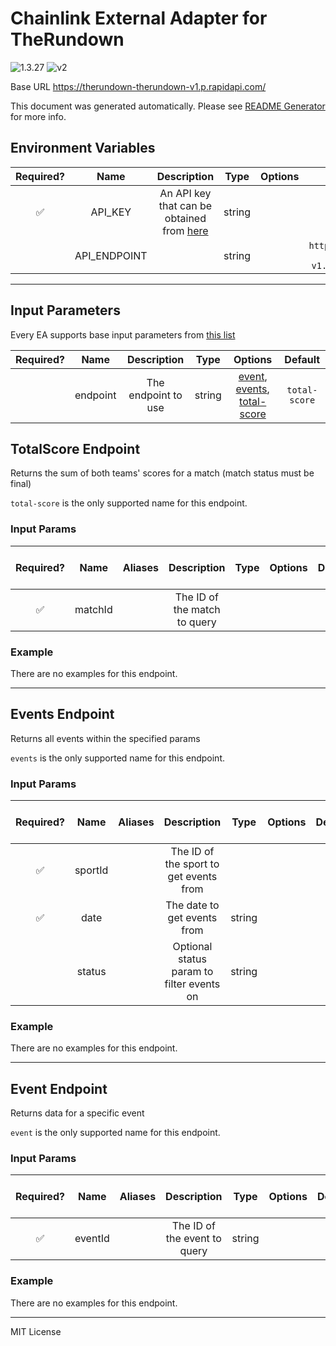 # Chainlink External Adapter for TheRundown

![1.3.27](https://img.shields.io/github/package-json/v/smartcontractkit/external-adapters-js?filename=packages/sources/therundown/package.json) ![v2](https://img.shields.io/badge/framework%20version-v2-blueviolet)

Base URL https://therundown-therundown-v1.p.rapidapi.com/

This document was generated automatically. Please see [README Generator](../../scripts#readme-generator) for more info.

## Environment Variables

| Required? |     Name     |                                         Description                                         |  Type  | Options |                      Default                       |
| :-------: | :----------: | :-----------------------------------------------------------------------------------------: | :----: | :-----: | :------------------------------------------------: |
|    ✅     |   API_KEY    | An API key that can be obtained from [here](https://rapidapi.com/therundown/api/therundown) | string |         |                                                    |
|           | API_ENDPOINT |                                                                                             | string |         | `https://therundown-therundown-v1.p.rapidapi.com/` |

---

## Input Parameters

Every EA supports base input parameters from [this list](../../core/bootstrap#base-input-parameters)

| Required? |   Name   |     Description     |  Type  |                                          Options                                          |    Default    |
| :-------: | :------: | :-----------------: | :----: | :---------------------------------------------------------------------------------------: | :-----------: |
|           | endpoint | The endpoint to use | string | [event](#event-endpoint), [events](#events-endpoint), [total-score](#totalscore-endpoint) | `total-score` |

## TotalScore Endpoint

Returns the sum of both teams' scores for a match (match status must be final)

`total-score` is the only supported name for this endpoint.

### Input Params

| Required? |  Name   | Aliases |         Description          | Type | Options | Default | Depends On | Not Valid With |
| :-------: | :-----: | :-----: | :--------------------------: | :--: | :-----: | :-----: | :--------: | :------------: |
|    ✅     | matchId |         | The ID of the match to query |      |         |         |            |                |

### Example

There are no examples for this endpoint.

---

## Events Endpoint

Returns all events within the specified params

`events` is the only supported name for this endpoint.

### Input Params

| Required? |  Name   | Aliases |                Description                |  Type  | Options | Default | Depends On | Not Valid With |
| :-------: | :-----: | :-----: | :---------------------------------------: | :----: | :-----: | :-----: | :--------: | :------------: |
|    ✅     | sportId |         |  The ID of the sport to get events from   |        |         |         |            |                |
|    ✅     |  date   |         |        The date to get events from        | string |         |         |            |                |
|           | status  |         | Optional status param to filter events on | string |         |         |            |                |

### Example

There are no examples for this endpoint.

---

## Event Endpoint

Returns data for a specific event

`event` is the only supported name for this endpoint.

### Input Params

| Required? |  Name   | Aliases |         Description          |  Type  | Options | Default | Depends On | Not Valid With |
| :-------: | :-----: | :-----: | :--------------------------: | :----: | :-----: | :-----: | :--------: | :------------: |
|    ✅     | eventId |         | The ID of the event to query | string |         |         |            |                |

### Example

There are no examples for this endpoint.

---

MIT License
